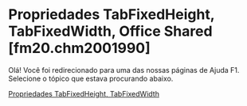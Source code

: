 
# Propriedades TabFixedHeight, TabFixedWidth, Office Shared [fm20.chm2001990]

Olá! Você foi redirecionado para uma das nossas páginas de Ajuda F1. Selecione o tópico que estava procurando abaixo.

[Propriedades TabFixedHeight, TabFixedWidth](http://msdn.microsoft.com/library/3b8f8ea4-4916-66ba-1e18-87d56d42efe3%28Office.15%29.aspx)
